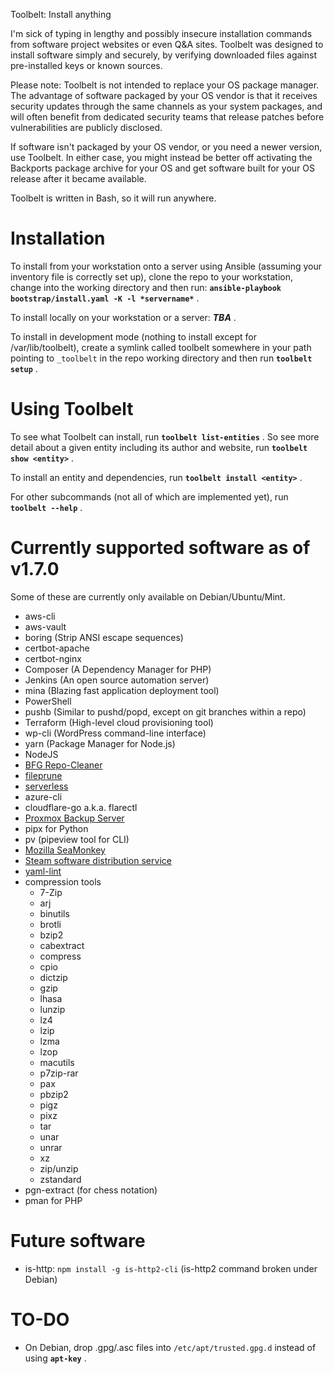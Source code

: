 Toolbelt: Install anything

I'm sick of typing in lengthy and possibly insecure installation
commands from software project websites or even Q&A sites.  Toolbelt was
designed to install software simply and securely, by verifying downloaded
files against pre-installed keys or known sources.

Please note: Toolbelt is not intended to replace your OS package
manager.  The advantage of software packaged by your OS vendor is that
it receives security updates through the same channels as your system
packages, and will often benefit from dedicated security teams that
release patches before vulnerabilities are publicly disclosed.

If software isn't packaged by your OS vendor, or you need a newer
version, use Toolbelt.  In either case, you might instead be better off
activating the Backports package archive for your OS and get software
built for your OS release after it became available.

Toolbelt is written in Bash, so it will run anywhere.

Installation
============

To install from your workstation onto a server using Ansible (assuming
your inventory file is correctly set up), clone the repo to your
workstation, change into the working directory and then run:
**`ansible-playbook bootstrap/install.yaml -K -l *servername*`** .

To install locally on your workstation or a server: ***TBA*** .

To install in development mode (nothing to install except for
/var/lib/toolbelt), create a symlink called toolbelt somewhere in your
path pointing to `_toolbelt` in the repo working directory and then run
**`toolbelt setup`** .

Using Toolbelt
==============

To see what Toolbelt can install, run **`toolbelt list-entities`** .  So
see more detail about a given entity including its author and website,
run **`toolbelt show <entity>`** .

To install an entity and dependencies, run **`toolbelt install <entity>`** .

For other subcommands (not all of which are implemented yet), run
**`toolbelt --help`** .

Currently supported software as of v1.7.0
=========================================

Some of these are currently only available on Debian/Ubuntu/Mint.

  - aws-cli
  - aws-vault
  - boring (Strip ANSI escape sequences)
  - certbot-apache
  - certbot-nginx
  - Composer (A Dependency Manager for PHP)
  - Jenkins (An open source automation server)
  - mina (Blazing fast application deployment tool)
  - PowerShell
  - pushb (Similar to pushd/popd, except on git branches within a repo)
  - Terraform (High-level cloud provisioning tool)
  - wp-cli (WordPress command-line interface)
  - yarn (Package Manager for Node.js)
  - NodeJS
  - [BFG Repo-Cleaner](https://rtyley.github.io/bfg-repo-cleaner/)
  - [fileprune](https://www.spinellis.gr/sw/unix/fileprune/)
  - [serverless](https://www.serverless.com/)
  - azure-cli
  - cloudflare-go a.k.a. flarectl
  - [Proxmox Backup Server](https://proxmox.com/en/products/proxmox-backup-server/overview)
  - pipx for Python
  - pv (pipeview tool for CLI)
  - [Mozilla SeaMonkey](https://seamonkey-project.org/)
  - [Steam software distribution service](http://www.steampowered.com/)
  - [yaml-lint](https://github.com/rasshofer/yaml-lint)
  - compression tools
      - 7-Zip
      - arj
      - binutils
      - brotli
      - bzip2
      - cabextract
      - compress
      - cpio
      - dictzip
      - gzip
      - lhasa
      - lunzip
      - lz4
      - lzip
      - lzma
      - lzop
      - macutils
      - p7zip-rar
      - pax
      - pbzip2
      - pigz
      - pixz
      - tar
      - unar
      - unrar
      - xz
      - zip/unzip
      - zstandard
  - pgn-extract (for chess notation)
  - pman for PHP

Future software
===============

  - is-http: `npm install -g is-http2-cli` (is-http2 command broken
    under Debian)

TO-DO
=====
  - On Debian, drop .gpg/.asc files into `/etc/apt/trusted.gpg.d` instead of using **`apt-key`** .
